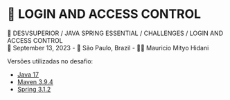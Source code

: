 # 📝 LOGIN AND ACCESS CONTROL
📍 DESVSUPERIOR / JAVA SPRING ESSENTIAL / CHALLENGES / LOGIN AND ACCESS CONTROL<br>
📅 September 13, 2023 - 🚩 São Paulo, Brazil - 🧑‍💻 Mauricio Mityo Hidani<br>

Versões utilizadas no desafio:

- [Java 17](https://www.oracle.com/java/technologies/javase/jdk17-archive-downloads.html)
- [Maven 3.9.4](https://maven.apache.org/docs/3.9.4/release-notes.html)
- [Spring 3.1.2](https://spring.io/projects/spring-boot)
